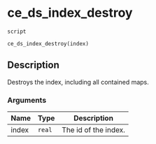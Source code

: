 # ce_ds_index_destroy
`script`
```gml
ce_ds_index_destroy(index)
```

## Description
Destroys the index, including all contained maps.

### Arguments
| Name | Type | Description |
| ---- | ---- | ----------- |
| index | `real` | The id of the index. |